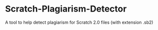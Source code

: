 # Scratch-Plagiarism-Detector
A tool to help detect plagiarism for Scratch 2.0 files (with extension .sb2)

